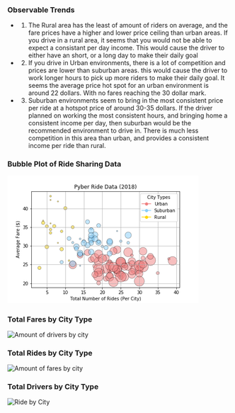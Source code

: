 ### Observable Trends

* 1. The Rural area has the least of amount of riders on average, and the fare prices have a higher and lower price ceiling than urban areas. If you drive in a rural area, it seems that you would not be able to expect a consistant per day income. This would cause the driver to either have an short, or a long day to make their daily goal

* 2. If you drive in Urban environments, there is a lot of competition and prices are lower than suburban areas. this would cause the driver to work longer hours to pick up more riders to make their daily goal. It seems the average price hot spot for an urban environment is around 22 dollars. With no fares reaching the 30 dollar mark. 

* 3. Suburban environments seem to bring in the most consistent price per ride at a hotspot price of around 30-35 dollars. If the driver planned on working the most consistent hours, and bringing home a consistent income per day, then suburban would be the recommended environment to drive in. There is much less competition in this area than urban, and provides a consistent income per ride than rural. 

### Bubble Plot of Ride Sharing Data
![Fares Vs Rider Vs Drivers](figures/2018_by_city.png)
### Total Fares by City Type
![Amount of drivers by city](2018_drivers_by_city.png)
### Total Rides by City Type
![Amount of fares by city](2018_fares_by_city.png)
### Total Drivers by City Type
![Ride by City](2018_rides_by_city.png)